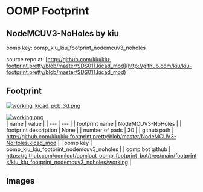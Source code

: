 # OOMP Footprint  
## NodeMCUV3-NoHoles  by kiu  
  
oomp key: oomp_kiu_kiu_footprint_nodemcuv3_noholes  
  
source repo at: [http://github.com/kiu/kiu-footprint.pretty/blob/master/SDS011.kicad_mod](http://github.com/kiu/kiu-footprint.pretty/blob/master/SDS011.kicad_mod)  
## Footprint  
  
[![working_kicad_pcb_3d.png](working_kicad_pcb_3d_600.png)](working_kicad_pcb_3d.png)  
  
[![working.png](working_600.png)](working.png)  
| name | value | 
| --- | --- | 
| footprint name | NodeMCUV3-NoHoles | 
| footprint description | None | 
| number of pads | 30 | 
| github path | http://github.com/kiu/kiu-footprint.pretty/blob/master/NodeMCUV3-NoHoles.kicad_mod | 
| oomp key | oomp_kiu_kiu_footprint_nodemcuv3_noholes | 
| oomp bot github | https://github.com/oomlout/oomlout_oomp_footprint_bot/tree/main/footprints/kiu_kiu_footprint_nodemcuv3_noholes/working | 
## Images  
